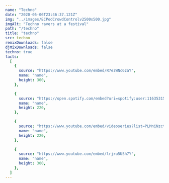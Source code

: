 ```yaml
---
name: "Techno"
date: "2020-05-06T23:46:37.121Z"
img: "../images/ECPodCrowdControlv2500x500.jpg"
imgAlt: "Techno ravers at a festival"
path: "/techno"
title: "techno"
src: techno
remixDownloads: false
djMixDownloads: false
techno: true
facts:
  [
    {
      source: "https://www.youtube.com/embed/R7ezWNc6zaY",
      name: "name",
      height: 300,
    },

    {
      source: "https://open.spotify.com/embed?uri=spotify:user:1163531592:playlist:6iqxF99IunM1sOPdqvQ3Q7",
      name: "name",
      height: 220,
    },

    {
      source: "https://www.youtube.com/embed/videoseries?list=PLMniNzct9KeZsJpQoF_pdXwB0NQsF94Sd",
      name: "name",
      height: 220,
    },

    {
      source: "https://www.youtube.com/embed/lrjru5USh7Y",
      name: "name",
      height: 300,
    },
  ]
---
```

